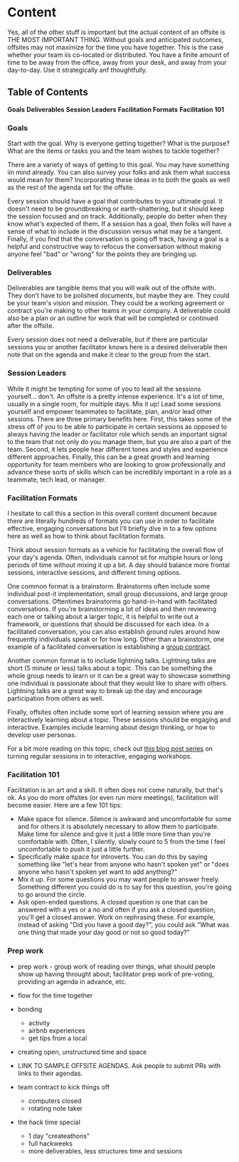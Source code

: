 # Content

Yes, all of the other stuff is important but the actual content of an offsite is THE MOST IMPORTANT THING. Without goals and anticipated outcomes, offsites may not maximize for the time you have together. This is the case whether your team iis co-located or distributed. You have a finite amount of time to be away from the office, away from your desk, and away from your day-to-day. Use it strategically anf thoughtfully.

## Table of Contents
**Goals**
**Deliverables**
**Session Leaders**
**Facilitation Formats**
**Facilitation 101**



### Goals
Start with the goal. Why is everyone getting together? What is the purpose? What are the items or tasks you and the team wishes to tackle together?

There are a variety of ways of getting to this goal. You may have something iin mind already. You can also survey your folks and ask them what success would mean for them? Incorporating these ideas in to both the goals as well as the rest of the agenda set for the offsite.

Every session should have a goal that contributes to your ultimate goal. It doesn't need to be groundbreaking or earth-shattering, but it should keep the session focused and on track. Additionally, people do better when they know what's expected of them. If a session has a goal, then folks will have a sense of what to include in the discussion versus what may be a tangent. Finally, if you find that the conversation is going off track, having a goal is a helpful and constructive way to refocus the conversation without making anyone feel "bad" or "wrong" for the points they are bringing up.

### Deliverables
Deliverables are tangible items that you will walk out of the offsite with. They don't have to be polished documents, but maybe they are. They could be your team's vision and mission. They could be a working agreement or contract you're making to other teams in your company. A deliverable could also be a plan or an outline for work that will be completed or continued after the offsite.

Every session does not need a deliverable, but if there are particular sessions you or another facilitator knows here is a desired deliverable then note that on the agenda and make it clear to the group from the start.

### Session Leaders
While it might be tempting for some of you to lead all the sessions yourself... don't. An offsite is a pretty intense experience. It's a lot of time, usually in a single room, for multiple days. Mix it up! Lead some sessions yourself and empower teammates to facilitate, plan, and/or lead other sessions. There are three primary benefits here. First, this takes some of the stress off of you to be able to participate in certain sessions as opposed to always having the leader or facilitator role which sends an important signal to the team that not only do you manage them, but you are also a part of the team. Second, it lets people hear different tones and styles and experience different approaches. Finally, this can be a great growth and learning opportunity for team members who are looking to grow professionally and advance these sorts of skills which can be incredibly important in a role as a teammate, tech lead, or manager.

### Facilitation Formats
I hesitate to call this a section in this overall content document because there are literally hundreds of formats you can use in order to facilitate effective, engaging conversations but I'll briefly dive in to a few options here as well as how to think about facilitation formats.

Think about session formats as a vehicle for facilitating the overall flow of your day's agenda. Often, individuals cannot sit for multiple hours or long periods of time without mixing it up a bit. A day should balance more frontal sessions, interactive sessions, and different timing options. 

One common format is a brainstorm. Brainstorms often include some individual post-it implementation, small group discussions, and large group conversations. Oftentimes brainstorms go hand-in-hand with facilitated conversations. If you're brainstorming a lot of ideas and then reviewing each one or talking about a larger topic, it is helpful to write out a framework, or questions that should be discussed for each idea. In a facilitated conversation, you can also establish ground rules around how frequently individuals speak or for how long. Other than a brainstorm, one example of a facilitated conversation is establishing a [group contract]().

Another common format is to include lightning talks. Lightning talks are short (5 minute or less) talks about a topic. This can be something the whole group needs to learn or it can be a great way to showcase something one individual is passionate about that they would like to share with others. Lightning talks are a great way to break up the day and encourage participation from others as well.

Finally, offsites often include some sort of learning session where you are interactively learning about a topic. These sessions should be engaging and interactive. Examples include learning about design thinking, or how to develop user personas.

For a bit more reading on this topic, check out [this blog post series]() on turning regular sessions in to interactive, engaging workshops. 

### Facilitation 101
Facilitation is an art and a skill. It often does not come naturally, but that's ok. As you do more offsites (or even run more meetings), facilitation will become easier. Here are a few 101 tips:
- Make space for silence. Silence is awkward and uncomfortable for some and for others it is absolutely necessary to allow them to participate. Make time for silence and give it just a little more time than you're comfortable with. Often, I silently, slowly count to 5 from the time I feel uncomfortable to push it just a little further.
- Specifically make space for introverts. You can do this by saying something like "let's hear from anyone who hasn't spoken yet" or "does anyone who hasn't spoken yet want to add anything?"
- Mix it up. For some questions you may want people to answer freely. Something different you could do is to say for this question, you're going to go around the circle.
- Ask open-ended questions. A closed question is one that can be answered with a yes or a no and often if you ask a closed question, you'll get a closed answer. Work on rephrasing these. For example, instead of asking "Did you have a good day?", you could ask "What was one thing that made your day good or not so good today?"

### Prep work


- prep work - group work of reading over things, what should people show up having throught about; facilitator prep work of pre-voting, providing an agenda in advance, etc.
- flow for the time together
- bonding
  - activity
  - airbnb experiences
  - get tips from a local
- creating open, unstructured time and space
- LINK TO SAMPLE OFFSITE AGENDAS. Ask people to submit PRs with links to their agendas.
- team contract to kick things off
  - computers closed
  - rotating note taker

- the hack time special
  - 1 day "createathons"
  - full hackweeks
  - more deliverables, less structures time and sessions